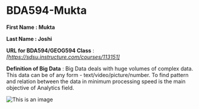 
# BDA594-Mukta

**First Name : Mukta**

**Last Name : Joshi**
 
 **URL for BDA594/GEOG594 Class** :  *[https://sdsu.instructure.com/courses/113151]* 

**Definition of Big Data** : Big Data deals with huge volumes of complex data. This data can be of any form - text/video/picture/number. To find pattern and relation between the data in minimum processing speed is the main objective of Analytics field.

![This is an image](https://myoctocat.com/assets/images/base-octocat.svg)
